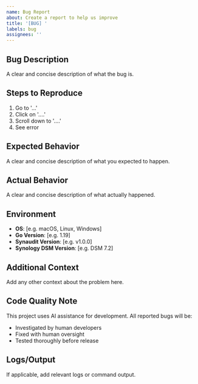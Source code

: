 ```yaml
---
name: Bug Report
about: Create a report to help us improve
title: '[BUG] '
labels: bug
assignees: ''
---
```


## Bug Description
A clear and concise description of what the bug is.

## Steps to Reproduce
1. Go to '...'
2. Click on '....'
3. Scroll down to '....'
4. See error

## Expected Behavior
A clear and concise description of what you expected to happen.

## Actual Behavior
A clear and concise description of what actually happened.

## Environment
- **OS**: [e.g. macOS, Linux, Windows]
- **Go Version**: [e.g. 1.19]
- **Synaudit Version**: [e.g. v1.0.0]
- **Synology DSM Version**: [e.g. DSM 7.2]

## Additional Context
Add any other context about the problem here.

## Code Quality Note
This project uses AI assistance for development. All reported bugs will be:
- Investigated by human developers
- Fixed with human oversight
- Tested thoroughly before release

## Logs/Output
If applicable, add relevant logs or command output.
